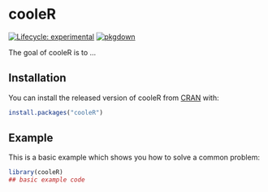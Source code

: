 # cooleR

<!-- badges: start -->
[![Lifecycle: experimental](https://img.shields.io/badge/lifecycle-experimental-orange.svg)](https://lifecycle.r-lib.org/articles/stages.html#experimental)
[![pkgdown](https://github.com/js2264/cooleR/workflows/pkgdown/badge.svg)](https://github.com/js2264/cooleR/actions)
<!-- badges: end -->

The goal of cooleR is to ...

## Installation

You can install the released version of cooleR from [CRAN](https://CRAN.R-project.org) with:

``` r
install.packages("cooleR")
```

## Example

This is a basic example which shows you how to solve a common problem:

``` r
library(cooleR)
## basic example code
```

